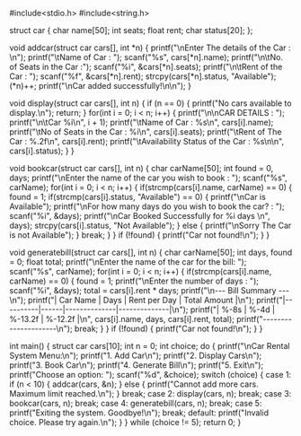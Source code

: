 #include<stdio.h>
#include<string.h>

struct car {
    char name[50];
    int seats;
    float rent;
    char status[20];
};

void addcar(struct car cars[], int *n) 
{
    printf("\nEnter The details of the Car : \n");
    printf("\tName of Car : ");
    scanf("%s", cars[*n].name);
    printf("\n\tNo. of Seats in the Car :");
    scanf("%i", &cars[*n].seats);
    printf("\n\tRent of the Car : ");
    scanf("%f", &cars[*n].rent);
    strcpy(cars[*n].status, "Available");
    (*n)++;
    printf("\nCar added successfully!\n\n");
}

void display(struct car cars[], int n) 
{
    if (n == 0) 
	{
        printf("No cars available to display.\n");
        return;
    }
    for(int i = 0; i < n; i++) 
	{
        printf("\n\nCAR DETAILS : ");
        printf("\n\tCar %i\n", i + 1);
        printf("\tName of Car : %s\n", cars[i].name);
        printf("\tNo of Seats in the Car : %i\n", cars[i].seats);
        printf("\tRent of The Car : %.2f\n", cars[i].rent);
        printf("\tAvailability Status of the Car : %s\n\n", cars[i].status);
    }
}

void bookcar(struct car cars[], int n) 
{
    char carName[50];
    int found = 0, days;
    printf("\nEnter the name of the car you wish to book : ");
    scanf("%s", carName);
    for(int i = 0; i < n; i++) 
	{
        if(strcmp(cars[i].name, carName) == 0) 
		{
            found = 1;
            if(strcmp(cars[i].status, "Available") == 0) 
			{
                printf("\nCar is Available");
                printf("\nFor how many days do you wish to book the car? : ");
                scanf("%i", &days);
                printf("\nCar Booked Successfully for %i days \n", days);
                strcpy(cars[i].status, "Not Available");
            } 
			else 
			{
                printf("\nSorry The Car is not Available");
            }
            break; 
        }
    }
    if (!found) 
	{
        printf("Car not found!\n");
    }
}

void generatebill(struct car cars[], int n) 
{
    char carName[50];
    int days, found = 0;
    float total;
    printf("\nEnter the name of the car for the bill: ");
    scanf("%s", carName);
    for(int i = 0; i < n; i++) 
	{
        if(strcmp(cars[i].name, carName) == 0) 
		{
            found = 1;
            printf("\nEnter the number of days : ");
            scanf("%i", &days);
            total = cars[i].rent * days;
            printf("\n--- Bill Summary ---\n");
            printf("| Car Name | Days | Rent per Day | Total Amount |\n");
            printf("|----------|------|--------------|--------------|\n");
            printf("| %-8s | %-4d | %-13.2f | %-12.2f |\n", cars[i].name, days, cars[i].rent, total);
            printf("---------------------\n");
            break;
        }
    }
    if (!found) 
	{
        printf("Car not found!\n");
    }
}

int main() 
{
    struct car cars[10];
    int n = 0; 
    int choice;
    do 
	{
        printf("\nCar Rental System Menu:\n");
        printf("1. Add Car\n");
        printf("2. Display Cars\n");
        printf("3. Book Car\n");
        printf("4. Generate Bill\n");
        printf("5. Exit\n");
        printf("Choose an option: ");
        scanf("%d", &choice);
        switch (choice) 
		{
            case 1:
                if (n < 10) 
				{
                    addcar(cars, &n); 
                }
				else 
				{
                    printf("Cannot add more cars. Maximum limit reached.\n");
                }
                break;
            case 2:
                display(cars, n);
                break;
            case 3:
                bookcar(cars, n);
                break;
            case 4:
                generatebill(cars, n);
                break;
            case 5:
                printf("Exiting the system. Goodbye!\n");
                break;
            default:
                printf("Invalid choice. Please try again.\n");
        }
    } while (choice != 5);
    return 0;
}
